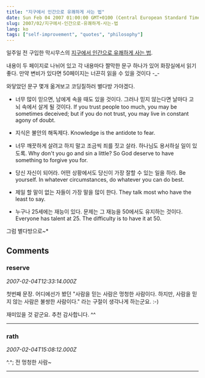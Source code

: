 ```yaml
---
title: "지구에서 인간으로 유쾌하게 사는 법"
date: Sun Feb 04 2007 01:00:00 GMT+0100 (Central European Standard Time)
slug: 2007/02/지구에서-인간으로-유쾌하게-사는-법
lang: ko
tags: ["self-improvement", "quotes", "philosophy"]
---
```


일주일 전 구입한 막시무스의 [지구에서 인간으로 유쾌하게 사는 법](http://www.yes24.com//Goods/FTGoodsView.aspx?goodsNo=2129508).

내용이 두 페이지로 나뉘어 있고 각 내용마다 짤막한 문구 하나가 있어 화장실에서 읽기 좋다.
만약 변비가 있다면 50페이지는 너끈히 읽을 수 있을 것이다 -_-

와닿았던 문구 몇개 옮겨보고 코딩질하러 별다방 가야겠다.

- 너무 많이 믿으면, 남에게 속을 때도 있을 것이다. 그러나 믿지 않는다면 날마다 고뇌 속에서 살게 될 것이다.
If you trust people too much, you may be sometimes deceived; but if you do not trust, you may live in constant agony of doubt.

- 지식은 불안의 해독제다.
Knowledge is the antidote to fear.

- 너무 깨끗하게 살려고 하지 말고 조금씩 죄를 짓고 살라. 하나님도 용서하실 일이 있도록.
Why don't you go and sin a little? So God deserve to have something to forgive you for.

- 당신 자신이 되어라. 어떤 상황에서도 당신이 가장 잘할 수 있는 일을 하라.
Be yourself. In whatever circumstances, do whatever you can do best. 

- 제일 할 말이 없는 자들이 가장 말을 많이 한다. 
They talk most who have the least to say.

- 누구나 25세에는 재능이 있다. 문제는 그 재능을 50에서도 유지하는 것이다.
Everyone has talent at 25. The difficulty is to have it at 50.

그럼 별다방으로~*

## Comments

### reserve
*2007-02-04T12:33:14.000Z*

첫번째 문장.
어디에선가 봤던 "사람을 믿는 사람은 멍청한 사람이다. 하지만, 사람을 믿지 않는 사람은 불쌍한 사람이다." 라는 구절이 생각나게 하는군요. :-)

재미있을 것 같군요. 추천 감사합니다. ^^

---

### rath
*2007-02-04T15:08:12.000Z*

^.^; 전 멍청한 사람~

---
